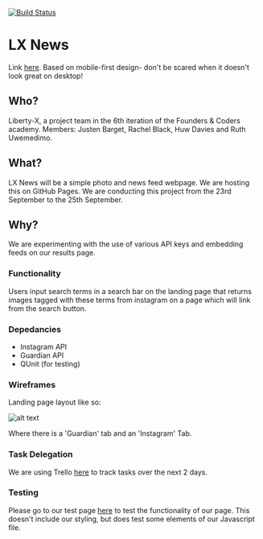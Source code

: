 [![Build Status](https://travis-ci.org/liberty-x/lxnews.svg?branch=justen)](https://travis-ci.org/liberty-x/lxnews)
# LX News

Link [here](http://liberty-x.github.io/lxnews/). Based on mobile-first design- don't be scared when it doesn't look great on desktop! 

## Who?

Liberty-X, a project team in the 6th iteration of the Founders & Coders academy. Members: Justen Barget, Rachel Black, Huw Davies and Ruth Uwemedimo.

## What?

LX News will be a simple photo and news feed webpage. We are hosting this on GitHub Pages. We are conducting this project from the 23rd September to the 25th September. 

## Why?

We are experimenting with the use of various API keys and embedding feeds on our results page.
 
### Functionality

Users input search terms in a search bar on the landing page that returns images tagged with these terms from instagram on a page which will link from the search button. 

### Depedancies
* Instagram API
* Guardian API
* QUnit (for testing)

### Wireframes

Landing page layout like so:

![alt text](https://files.gitter.im/RachelBLondon/libert-x/xILG/finalwireframe.jpg "Landing Page")

Where there is a 'Guardian' tab and an 'Instagram' Tab.

### Task Delegation

We are using Trello [here](https://trello.com/b/XSNt2nz2/ixnews) to track tasks over the next 2 days. 

### Testing

Please go to our test page [here](http://liberty-x.github.io/lxnews/tests/tests) to test the functionality of our page. This doesn't include our styling, but does test some elements of our Javascript file. 

